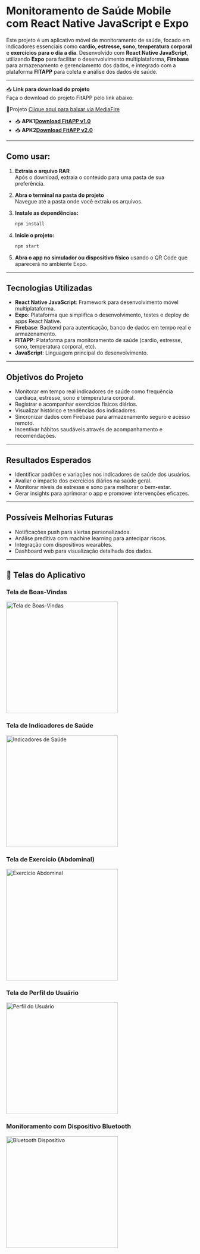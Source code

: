 # Monitoramento de Saúde Mobile com React Native JavaScript e Expo

Este projeto é um aplicativo móvel de monitoramento de saúde, focado em indicadores essenciais como **cardio, estresse, sono, temperatura corporal** e **exercícios para o dia a dia**. Desenvolvido com **React Native JavaScript**, utilizando **Expo** para facilitar o desenvolvimento multiplataforma, **Firebase** para armazenamento e gerenciamento dos dados, e integrado com a plataforma **FITAPP** para coleta e análise dos dados de saúde.

---

📥 **Link para download do projeto**  
Faça o download do projeto FitAPP pelo link abaixo:

🔗Projeto [Clique aqui para baixar via MediaFire](https://www.mediafire.com/file/tu058rso43nm8qm/bioup.rar/file)

- 📥 **APK1[Download FitAPP v1.0](https://www.mediafire.com/file/sdes419xnosq2qb/FitAPP_1.0.apk/file)**  
- 📥 **APK2[Download FitAPP v2.0](https://www.mediafire.com/file/dbkplo6xtg1m5x3/FitApp_2.0.apk/file)**  

---

## Como usar:

1. **Extraia o arquivo RAR**  
   Após o download, extraia o conteúdo para uma pasta de sua preferência.

2. **Abra o terminal na pasta do projeto**  
   Navegue até a pasta onde você extraiu os arquivos.

3. **Instale as dependências:**
   ```bash
   npm install
   ```

4. **Inicie o projeto:**
   ```bash
   npm start
   ```

5. **Abra o app no simulador ou dispositivo físico** usando o QR Code que aparecerá no ambiente Expo.

---

## Tecnologias Utilizadas

- **React Native JavaScript**: Framework para desenvolvimento móvel multiplataforma.
- **Expo**: Plataforma que simplifica o desenvolvimento, testes e deploy de apps React Native.
- **Firebase**: Backend para autenticação, banco de dados em tempo real e armazenamento.
- **FITAPP**: Plataforma para monitoramento de saúde (cardio, estresse, sono, temperatura corporal, etc).
- **JavaScript**: Linguagem principal do desenvolvimento.

---

## Objetivos do Projeto

- Monitorar em tempo real indicadores de saúde como frequência cardíaca, estresse, sono e temperatura corporal.
- Registrar e acompanhar exercícios físicos diários.
- Visualizar histórico e tendências dos indicadores.
- Sincronizar dados com Firebase para armazenamento seguro e acesso remoto.
- Incentivar hábitos saudáveis através de acompanhamento e recomendações.

---

## Resultados Esperados

- Identificar padrões e variações nos indicadores de saúde dos usuários.
- Avaliar o impacto dos exercícios diários na saúde geral.
- Monitorar níveis de estresse e sono para melhorar o bem-estar.
- Gerar insights para aprimorar o app e promover intervenções eficazes.

---

## Possíveis Melhorias Futuras

- Notificações push para alertas personalizados.
- Análise preditiva com machine learning para antecipar riscos.
- Integração com dispositivos wearables.
- Dashboard web para visualização detalhada dos dados.

---

## 📱 Telas do Aplicativo

### Tela de Boas-Vindas
<img src="./assets/IMG-20250603-WA0016.jpg" alt="Tela de Boas-Vindas" width="300"/>

### Tela de Indicadores de Saúde
<img src="./assets/IMG-20250603-WA0017.jpg" alt="Indicadores de Saúde" width="300"/>

### Tela de Exercício (Abdominal)
<img src="./assets/IMG-20250603-WA0018.jpg" alt="Exercício Abdominal" width="300"/>

### Tela do Perfil do Usuário
<img src="./assets/IMG-20250603-WA0019.jpg" alt="Perfil do Usuário" width="300"/>

### Monitoramento com Dispositivo Bluetooth
<img src="./assets/IMG-20250603-WA0020.jpg" alt="Bluetooth Dispositivo" width="300"/>
